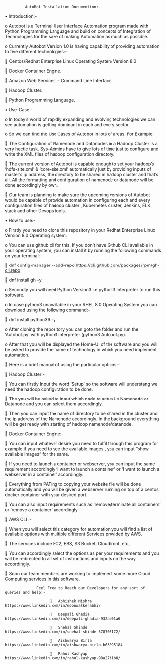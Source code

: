              AutoBot Installation Documention:-
• Introduction:-

o Autobot is a Terminal User Interface Automation program made with Python Programming Language and build on concepts of Integration of Technologies for the sake of making Automation as much as possible.

o Currently Autobot Version 1.0 is having capability of providing automation to five different technologies:-

 Centos/Redhat Enterprise Linux Operating System Version 8.0

 Docker Container Engine.

 Amazon Web Services :- Command Line Interface.

 Hadoop Cluster.

 Python Programming Language.

• Use-Case:-

o In today’s world of rapidly expanding and evolving technologies we can see automation is getting dominant in each and every sector.

o So we can find the Use Cases of Autobot in lots of areas. For Example:

 The Configuration of Namenode and Datanodes in a Hadoop Cluster is a very hectic task. Sys-Admins have to give lots of time just to configure and write the XML files of hadoop configuration directory.

 The current version of Autobot is capable enough to set your hadoop’s ‘hdfs-site.xml’ & ‘core-site.xml’ automatically just by providing inputs of master’s ip address, the directory to be shared in hadoop cluster and that’s all. All the formatting and configuration of namenode or datanode will be done accordingly by own.

 Our team is planning to make sure the upcoming versions of Autobot would be capable of provide automation in configuring each and every configuration files of hadoop cluster , Kubernetes cluster, Jenkins, ELK stack and other Devops tools.

• How to use:-

o Firstly you need to clone this repository in your Redhat Enterprise Linux Version 8.0 Operating system.

o You can use github cli for this. If you don’t have Github CLI available in your operating system, you can install it by running the following commands on your terminal:-

 dnf config-manager --add-repo https://cli.github.com/packages/rpm/gh-cli.repo

 dnf install gh –y

o Secondly you will need Python Version3 i.e python3 Interpreter to run this software.

o In case python3 unavailable in your RHEL 8.0 Operating System you can download using the following command:-

 dnf install python36 -y

o After cloning the repository you can goto the folder and run the ‘Autobot.py’ with python3 interpreter (python3 Autobot.py).

o After that you will be displayed the Home-UI of the software and you will be asked to provide the name of technology in which you need implement automation.

 Here is a brief manual of using the particular options:-

 Hadoop Cluster:-

 You can firstly Input the word ‘Setup’ so the software will understang we need the hadoop configuration to be done.

 The you will be asked to input which node to setup i.e Namenode or Datanode and you can select them accordingly.

 Then you can input the name of directory to be shared in the cluster and the ip address of the Namenode accordingly. In the background everything will be get ready with starting of hadoop namenode/datanode.

 Docker Container Engine:-

 You can input whatever desire you need to fulfil through this program for example if you need to see the available images , you can input “show available images” for the same.

 If you need to launch a container or webserver, you can input the same requirement accordingly ‘I want to launch a container’ or ‘I want to launch a webserver in a container’ accordingly.

 Everything from PATing to copying your website file will be done automatically and you will be given a webserver running on top of a centos docker container with your desired port.

 You can also input requirements such as ‘remove/terminate all containers’ or ‘remove a container’ accordingly.

 AWS CLI :-

 When you will select this category for automation you will find a list of available options with multiple different Services provided by AWS.

 The services include EC2, EBS, S3 Bucket, Cloudfront, etc,.

 You can accordingly select the options as per your requirements and you will be redirected to all set of instructions and inputs on the way accordingly.

 Soon our team members are working to implement some more Cloud Computing services in this software.

                  Feel Free to Reach our Developers for any sort of queries and help:-

                        	Abhishek Mishra https://www.linkedin.com/in/moonwalkerabhi/
                                               
                        	Deepali Ghadia  https://www.linkedin.com/in/deepali-ghadia-932aa01a6

                        	Snehal Shinde  https://www.linkedin.com/in/snehal-shinde-578705172/

                        	Aishwarya Birla https://www.linkedin.com/in/aishwarya-birla-b63395184

                        	Rahul Kashyap   https://www.linkedin.com/in/rahul-kashyap-98a27b1b8/
